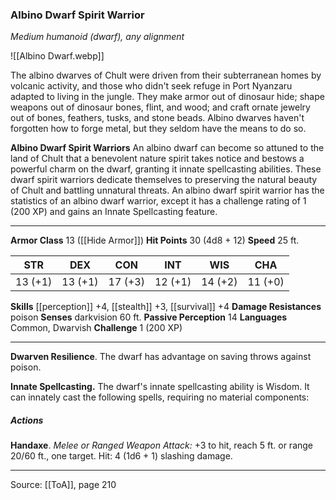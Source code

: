 ### Albino Dwarf Spirit Warrior
_Medium humanoid (dwarf), any alignment_

![[Albino Dwarf.webp]]

The albino dwarves of Chult were driven from their subterranean homes by volcanic activity, and those who didn't seek refuge in Port Nyanzaru adapted to living in the jungle. They make armor out of dinosaur hide; shape weapons out of dinosaur bones, flint, and wood; and craft ornate jewelry out of bones, feathers, tusks, and stone beads. Albino dwarves haven't forgotten how to forge metal, but they seldom have the means to do so.


**Albino Dwarf Spirit Warriors** An albino dwarf can become so attuned to the land of Chult that a benevolent nature spirit takes notice and bestows a powerful charm on the dwarf, granting it innate spellcasting abilities. These dwarf spirit warriors dedicate themselves to preserving the natural beauty of Chult and battling unnatural threats. An albino dwarf spirit warrior has the statistics of an albino dwarf warrior, except it has a challenge rating of 1 (200 XP) and gains an Innate Spellcasting feature.






---

**Armor Class** 13 ([[Hide Armor]])
**Hit Points** 30 (4d8 + 12)
**Speed** 25 ft.

| STR     | DEX     | CON     | INT     | WIS     | CHA     |
|---------|---------|---------|---------|---------|---------|
| 13 (+1) | 13 (+1) | 17 (+3) | 12 (+1) | 14 (+2) | 11 (+0) |

**Skills** [[perception]] +4, [[stealth]] +3, [[survival]] +4
**Damage Resistances** poison
**Senses** darkvision 60 ft.
**Passive Perception** 14
**Languages** Common, Dwarvish
**Challenge** 1 (200 XP)

---

**Dwarven Resilience**. The dwarf has advantage on saving throws against poison.

**Innate Spellcasting.** The dwarf's innate spellcasting ability is Wisdom. It can innately cast the following spells, requiring no material components:

##### Actions
**Handaxe**. _Melee or Ranged Weapon Attack:_ +3 to hit, reach 5 ft. or range 20/60 ft., one target. Hit: 4 (1d6 + 1) slashing damage.


---

Source: [[ToA]], page 210